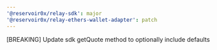 ```yaml
---
'@reservoir0x/relay-sdk': major
'@reservoir0x/relay-ethers-wallet-adapter': patch
---
```


[BREAKING] Update sdk getQuote method to optionally include defaults
